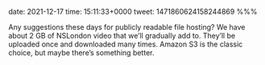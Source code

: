 date: 2021-12-17
time: 15:11:33+0000
tweet: 1471860624158244869
%%%

Any suggestions these days for publicly readable file hosting? We have about 2 GB of NSLondon video that we’ll gradually add to. They’ll be uploaded once and downloaded many times. Amazon S3 is the classic choice, but maybe there’s something better.
